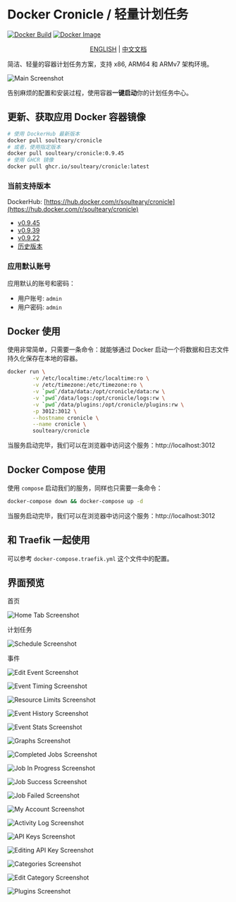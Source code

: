 # Docker Cronicle / 轻量计划任务

[![Docker Build](https://github.com/soulteary/docker-cronicle/actions/workflows/release.yml/badge.svg?branch=main)](https://github.com/soulteary/docker-cronicle/actions/workflows/release.yml) [![Docker Image](https://img.shields.io/docker/pulls/soulteary/cronicle.svg)](https://hub.docker.com/r/soulteary/cronicle)

<p style="text-align: center;">
  <a href="README.md" target="_blank">ENGLISH</a> | <a href="README_CN.md">中文文档</a>
</p>

简洁、轻量的容器计划任务方案，支持 x86, ARM64 和 ARMv7 架构环境。

![Main Screenshot](https://pixlcore.com/software/cronicle/screenshots-new/job-details-complete.png)

告别麻烦的配置和安装过程，使用容器**一键启动**你的计划任务中心。

## 更新、获取应用 Docker 容器镜像

```bash
# 使用 DockerHub 最新版本
docker pull soulteary/cronicle
# 或者，使用指定版本
docker pull soulteary/cronicle:0.9.45
# 使用 GHCR 镜像
docker pull ghcr.io/soulteary/cronicle:latest
```

### 当前支持版本

DockerHub: [https://hub.docker.com/r/soulteary/cronicle](https://hub.docker.com/r/soulteary/cronicle)

- [v0.9.45](https://github.com/jhuckaby/Cronicle/releases/tag/v0.9.45)
- [v0.9.39](https://github.com/jhuckaby/Cronicle/releases/tag/v0.9.39)
- [v0.9.22](https://github.com/jhuckaby/Cronicle/releases/tag/v0.9.22)
- [历史版本](./HISTORY.md)

### 应用默认账号

应用默认的账号和密码：

- 用户账号: `admin`
- 用户密码: `admin`

## Docker 使用

使用非常简单，只需要一条命令：就能够通过 Docker 启动一个将数据和日志文件持久化保存在本地的容器。

```bash
docker run \
        -v /etc/localtime:/etc/localtime:ro \
        -v /etc/timezone:/etc/timezone:ro \
        -v `pwd`/data/data:/opt/cronicle/data:rw \
        -v `pwd`/data/logs:/opt/cronicle/logs:rw \
        -v `pwd`/data/plugins:/opt/cronicle/plugins:rw \
        -p 3012:3012 \
        --hostname cronicle \
        --name cronicle \
        soulteary/cronicle
```

当服务启动完毕，我们可以在浏览器中访问这个服务：http://localhost:3012

## Docker Compose 使用

使用 `compose` 启动我们的服务，同样也只需要一条命令：

```bash
docker-compose down && docker-compose up -d
```

当服务启动完毕，我们可以在浏览器中访问这个服务：http://localhost:3012

## 和 Traefik 一起使用

可以参考 `docker-compose.traefik.yml` 这个文件中的配置。

## 界面预览

首页

![Home Tab Screenshot](https://pixlcore.com/software/cronicle/screenshots-new/home.png)

计划任务

![Schedule Screenshot](https://pixlcore.com/software/cronicle/screenshots-new/schedule.png)

事件

![Edit Event Screenshot](https://pixlcore.com/software/cronicle/screenshots-new/edit-event.png)

![Event Timing Screenshot](https://pixlcore.com/software/cronicle/screenshots-new/edit-event-timing.png)

![Resource Limits Screenshot](https://pixlcore.com/software/cronicle/screenshots-new/edit-event-res-limits-new.png)

![Event History Screenshot](https://pixlcore.com/software/cronicle/screenshots-new/event-history.png)

![Event Stats Screenshot](https://pixlcore.com/software/cronicle/screenshots-new/event-stats.png)

![Graphs Screenshot](https://pixlcore.com/software/cronicle/screenshots-new/event-stats-graphs.png)

![Completed Jobs Screenshot](https://pixlcore.com/software/cronicle/screenshots-new/completed-jobs.png)

![Job In Progress Screenshot](https://pixlcore.com/software/cronicle/screenshots-new/job-live-progress.png)

![Job Success Screenshot](https://pixlcore.com/software/cronicle/screenshots-new/job-details-complete.png)

![Job Failed Screenshot](https://pixlcore.com/software/cronicle/screenshots-new/job-details-error.png)

![My Account Screenshot](https://pixlcore.com/software/cronicle/screenshots-new/my-account.png)

![Activity Log Screenshot](https://pixlcore.com/software/cronicle/screenshots-new/admin-activity-log.png)

![API Keys Screenshot](https://pixlcore.com/software/cronicle/screenshots-new/admin-api-keys.png)

![Editing API Key Screenshot](https://pixlcore.com/software/cronicle/screenshots-new/admin-api-keys-edit-2.png)

![Categories Screenshot](https://pixlcore.com/software/cronicle/screenshots-new/admin-categories.png)

![Edit Category Screenshot](https://pixlcore.com/software/cronicle/screenshots-new/admin-category-edit.png)

![Plugins Screenshot](https://pixlcore.com/software/cronicle/screenshots-new/admin-plugins.png)
